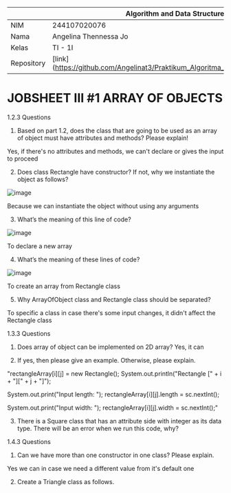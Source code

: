 |  | Algorithm and Data Structure |
|--|--|
| NIM |  244107020076 |
| Nama |  Angelina Thennessa Jo |
| Kelas | TI - 1I |
| Repository | [link] (https://github.com/Angelinat3/Praktikum_Algoritma_Dan_Struktur_Data.git) |

# JOBSHEET III #1 ARRAY OF OBJECTS

1.2.3 Questions
1. Based on part 1.2, does the class that are going to be used as an array of object must have
attributes and methods? Please explain!

Yes, if there's no attributes and methods, we can't declare or gives the input to proceed

2. Does class Rectangle have constructor? If not, why we instantiate the object as follows?

![image](https://github.com/user-attachments/assets/987e8fa8-c128-4312-8d1c-bb13694a7a91)

Because we can instantiate the object without using any arguments

3. What’s the meaning of this line of code?

![image](https://github.com/user-attachments/assets/130e236d-1d55-46ad-ad07-a9ce5e1e57e2)

To declare a new array

4. What’s the meaning of these lines of code?

![image](https://github.com/user-attachments/assets/66aa8680-f057-46d2-aefd-4c089e3c754d)

To create an array from Rectangle class

5. Why ArrayOfObject class and Rectangle class should be separated?

To specific a class in case there's some input changes, it didn't affect the Rectangle class

1.3.3 Questions
1. Does array of object can be implemented on 2D array?
Yes, it can

2. If yes, then please give an example. Otherwise, please explain.

"rectangleArray[i][j] = new Rectangle();
System.out.println("Rectangle [" + i + "][" + j + "]");

System.out.print("Input length: ");
rectangleArray[i][j].length = sc.nextInt();

System.out.print("Input width: ");
rectangleArray[i][j].width = sc.nextInt();"

3. There is a Square class that has an attribute side with integer as its data type. There
will be an error when we run this code, why?

1.4.3 Questions
1. Can we have more than one constructor in one class? Please explain.

Yes we can in case we need a different value from it's default one

2. Create a Triangle class as follows.
